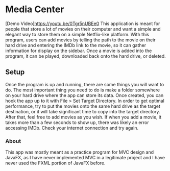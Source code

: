 # Media Center #

[Demo Video]https://youtu.be/0Tgr5nUBEe0
This application is meant for people that store a lot of movies on their computer and want a simple and elegant way to store them on a simple Netflix-like platform.
With this program, users can add movies by telling the path to the movie on their hard drive and entering the IMDb link to the movie, so it can gather information for display on the sidebar.
Once a movie is added into the program, it can be played, downloaded back onto the hard drive, or deleted.

## Setup ##

Once the program is up and running, there are some things you will want to do. The most important thing you need to do is make a folder somewhere on your hard drive where the app can store its data. Once created, you can hook the app up to it with File > Set Target Directory.
In order to get optimal performance, try to put the movies onto the same hard drive as the target destination, or it will take significant time to copy into the target directory.
After that, feel free to add movies as you wish. If when you add a movie, it takes more than a few seconds to show up, there was likely an error accessing IMDb. Check your internet connection and try again.

### About ###

This app was mostly meant as a practice program for MVC design and JavaFX, as I have never implemented MVC in a legitimate project and I have never used the FXML portion of JavaFX before.